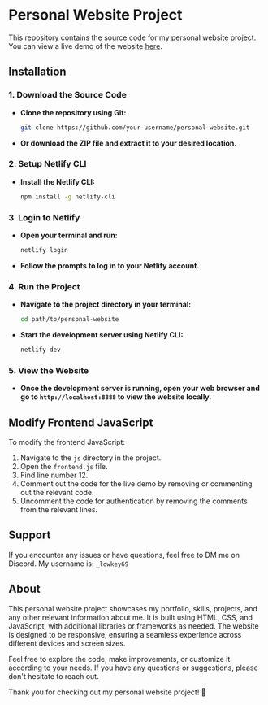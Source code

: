 # Personal Website Project

This repository contains the source code for my personal website project. You can view a live demo of the website [here](https://personalwebsite99.netlify.app/home).

## Installation

### 1. Download the Source Code

- **Clone the repository using Git:**
    ```bash
    git clone https://github.com/your-username/personal-website.git
    ```
- **Or download the ZIP file and extract it to your desired location.**

### 2. Setup Netlify CLI

- **Install the Netlify CLI:**
    ```bash
    npm install -g netlify-cli
    ```

### 3. Login to Netlify

- **Open your terminal and run:**
    ```bash
    netlify login
    ```
- **Follow the prompts to log in to your Netlify account.**

### 4. Run the Project

- **Navigate to the project directory in your terminal:**
    ```bash
    cd path/to/personal-website
    ```
- **Start the development server using Netlify CLI:**
    ```bash
    netlify dev
    ```

### 5. View the Website

- **Once the development server is running, open your web browser and go to `http://localhost:8888` to view the website locally.**

## Modify Frontend JavaScript

To modify the frontend JavaScript:

1. Navigate to the `js` directory in the project.
2. Open the `frontend.js` file.
3. Find line number 12.
4. Comment out the code for the live demo by removing or commenting out the relevant code.
5. Uncomment the code for authentication by removing the comments from the relevant lines.

## Support

If you encounter any issues or have questions, feel free to DM me on Discord. My username is: `_lowkey69`

## About

This personal website project showcases my portfolio, skills, projects, and any other relevant information about me. It is built using HTML, CSS, and JavaScript, with additional libraries or frameworks as needed. The website is designed to be responsive, ensuring a seamless experience across different devices and screen sizes.

Feel free to explore the code, make improvements, or customize it according to your needs. If you have any questions or suggestions, please don't hesitate to reach out.

Thank you for checking out my personal website project! 🚀
